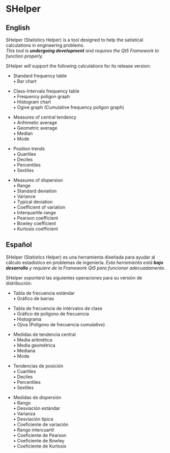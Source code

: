 # SHelper  

## English  
SHelper (Statistics Helper) is a tool designed to help the satistical calculations in engineering problems.  
*This tool is **undergoing development** and requires the Qt5 Framework to function properly.*    
  
SHelper *will* support the following calculations for its release version:  

- Standard frequency table  
  • Bar chart  
  
- Class-Intervals frequency table  
  • Frequency poligon graph  
  • Histogram chart  
  • Ogive graph (Cumulative frequency poligon graph)  
  
- Measures of central tendency  
  • Arihtmetic average  
  • Geometric average  
  • Median  
  • Mode  
  
- Position trends  
  • Quartiles  
  • Deciles  
  • Percentiles  
  • Sextiles  
    
 - Measures of dispersion  
  • Range  
  • Standard deviation  
  • Variance  
  • Typical deviation  
  • Coefficient of variation   
  • Interquartile range  
  • Pearson coefficient  
  • Bowley coefficient  
  • Kurtosis coefficient  
  
  
## Español
SHelper (Statistics Helper) es una herramienta diseñada para ayudar al cálculo estadístico en problemas de ingeniería.
*Esta herramienta está **bajo desarrollo** y requiere de la Framework Qt5 para funcionar adecuadamente.*  
  
SHelper *soportará* las siguientes operaciones para su versión de distribución:  

- Tabla de frecuencia estándar  
  • Gráfico de barras  
  
- Tabla de frecuencia de intérvalos de clase  
  • Gráfico de polígono de frecuencia  
  • Histograma  
  • Ojiva (Polígono de frecuencia cumulativo)  
  
- Medidas de tendencia central  
  • Media aritmética  
  • Media geométrica  
  • Mediana  
  • Moda  
  
- Tendencias de posición  
  • Cuartiles  
  • Deciles  
  • Percentiles  
  • Sextiles  
    
 - Medidas de dispersión  
  • Rango  
  • Desviación estándar  
  • Varianza  
  • Desviación típica  
  • Coeficiente de variación  
  • Rango intercuartil  
  • Coeficiente de Pearson  
  • Coeficiente de Bowley  
  • Coeficiente de Kurtosis  
